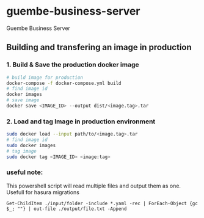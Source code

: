 # guembe-business-server
Guembe Business Server


## Building and transfering an image in production

### 1. Build & Save the production docker image

```sh
# build image for production
docker-compose -f docker-compose.yml build
# find image id
docker images
# save image
docker save <IMAGE_ID> --output dist/<image.tag>.tar
```

### 2. Load and tag Image in production environment

```sh
sudo docker load --input path/to/<image.tag>.tar
# find image id
sudo docker images
# tag image
sudo docker tag <IMAGE_ID> <image:tag>
```

### useful note:

This powershell script will read multiple files and output them as one. Usefull for hasura migrations

```
Get-ChildItem ./input/folder -include *.yaml -rec | ForEach-Object {gc $_; ""} | out-file ./output/file.txt -Append
```
